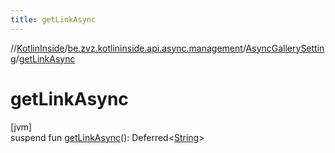 ```yaml
---
title: getLinkAsync
---
```

//[KotlinInside](../../../index.html)/[be.zvz.kotlininside.api.async.management](../index.html)/[AsyncGallerySetting](index.html)/[getLinkAsync](get-link-async.html)



# getLinkAsync



[jvm]\
suspend fun [getLinkAsync](get-link-async.html)(): Deferred&lt;[String](https://kotlinlang.org/api/latest/jvm/stdlib/kotlin/-string/index.html)&gt;




